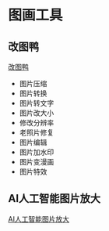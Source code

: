 # 图画工具

## 改图鸭

[改图鸭](https://www.gaituya.com/?ckt0821)

- 图片压缩
- 图片转换
- 图片转文字
- 图片改大小
- 修改分辨率
- 老照片修复
- 图片编辑
- 图片加水印
- 图片变漫画
- 图片特效

## AI人工智能图片放大

[AI人工智能图片放大](https://bigjpg.com/)
